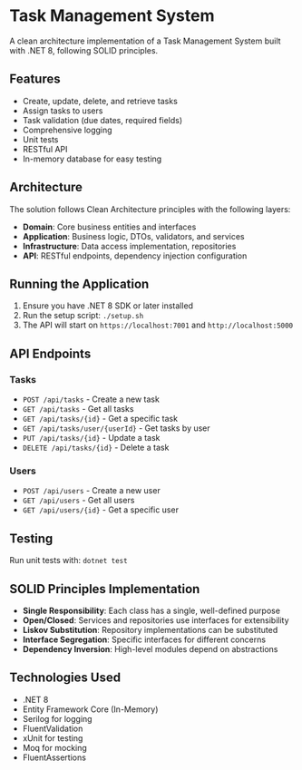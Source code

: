 # Task Management System

A clean architecture implementation of a Task Management System built with .NET 8, following SOLID principles.

## Features

- Create, update, delete, and retrieve tasks
- Assign tasks to users
- Task validation (due dates, required fields)
- Comprehensive logging
- Unit tests
- RESTful API
- In-memory database for easy testing

## Architecture

The solution follows Clean Architecture principles with the following layers:

- **Domain**: Core business entities and interfaces
- **Application**: Business logic, DTOs, validators, and services
- **Infrastructure**: Data access implementation, repositories
- **API**: RESTful endpoints, dependency injection configuration

## Running the Application

1. Ensure you have .NET 8 SDK or later installed
2. Run the setup script: `./setup.sh`
3. The API will start on `https://localhost:7001` and `http://localhost:5000`

## API Endpoints

### Tasks
- `POST /api/tasks` - Create a new task
- `GET /api/tasks` - Get all tasks
- `GET /api/tasks/{id}` - Get a specific task
- `GET /api/tasks/user/{userId}` - Get tasks by user
- `PUT /api/tasks/{id}` - Update a task
- `DELETE /api/tasks/{id}` - Delete a task

### Users
- `POST /api/users` - Create a new user
- `GET /api/users` - Get all users
- `GET /api/users/{id}` - Get a specific user

## Testing

Run unit tests with: `dotnet test`

## SOLID Principles Implementation

- **Single Responsibility**: Each class has a single, well-defined purpose
- **Open/Closed**: Services and repositories use interfaces for extensibility
- **Liskov Substitution**: Repository implementations can be substituted
- **Interface Segregation**: Specific interfaces for different concerns
- **Dependency Inversion**: High-level modules depend on abstractions

## Technologies Used

- .NET 8
- Entity Framework Core (In-Memory)
- Serilog for logging
- FluentValidation
- xUnit for testing
- Moq for mocking
- FluentAssertions
